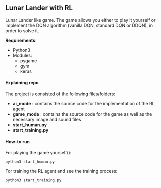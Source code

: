 ## Lunar Lander with RL 

Lunar Lander like game.
The game allows you either to play it yourself or implement the DQN algorithm (vanilla DQN, standard DQN or DDQN), in order to solve it.

**Requirements**:
- Python3
- Modules:
    - pygame
    - gym
    - keras
    

#### Explaining repo

The project is consisted of the following files/folders:
- **ai_mode** : contains the source code for the implementation of the RL agent 
- **game_mode** : contains the source code for the game as well as the necessary image and sound files
- **start_human.py** 
- **start_training.py**  


#### How-to run

For playing the game yourself():  
```
python3 start_human.py 
```

For training the RL agent and see the training process:
```
python3 start_training.py 
```



